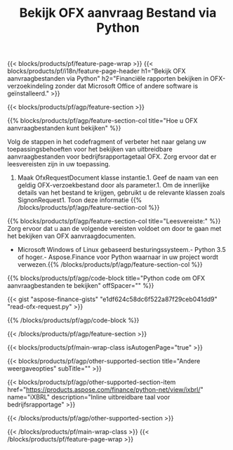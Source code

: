 ﻿---
title: Bekijk OFX aanvraag Bestand via Python
description: Voorbeeldcode voor OFX verzoek om bestandsweergave. Gebruik API voorbeeldcode om batch-OFX aanvraagbestanden te bekijken in op Python gebaseerde applicaties. 
url: /nl/python-net/view/ofx-request/
family: finance
platformtag: python
feature: view
informat: OFX request
outformat: 
otherformats: 
---
{{< blocks/products/pf/feature-page-wrap >}}
{{< blocks/products/pf/i18n/feature-page-header h1="Bekijk OFX aanvraagbestanden via Python" h2="Financiële rapporten bekijken in OFX-verzoekindeling zonder dat Microsoft Office of andere software is geïnstalleerd." >}}

{{< blocks/products/pf/agp/feature-section >}}

{{% blocks/products/pf/agp/feature-section-col title="Hoe u OFX aanvraagbestanden kunt bekijken" %}}

Volg de stappen in het codefragment of verbeter het naar gelang uw toepassingsbehoeften voor het bekijken van uitbreidbare aanvraagbestanden voor bedrijfsrapportagetaal OFX. Zorg ervoor dat er leesvereisten zijn in uw toepassing.

1. Maak OfxRequestDocument klasse instantie.1. Geef de naam van een geldig OFX-verzoekbestand door als parameter.1. Om de innerlijke details van het bestand te krijgen, gebruikt u de relevante klassen zoals SignonRequest1. Toon deze informatie
{{% /blocks/products/pf/agp/feature-section-col %}}

{{% blocks/products/pf/agp/feature-section-col title="Leesvereiste:" %}}
Zorg ervoor dat u aan de volgende vereisten voldoet om door te gaan met het bekijken van OFX aanvraagdocumenten. 
- Microsoft Windows of Linux gebaseerd besturingssysteem.- Python 3.5 of hoger.- Aspose.Finance voor Python waarnaar in uw project wordt verwezen.{{% /blocks/products/pf/agp/feature-section-col %}}

{{% blocks/products/pf/agp/code-block title="Python code om OFX aanvraagbestanden te bekijken" offSpacer="" %}}

{{< gist "aspose-finance-gists" "e1df624c58dc6f522a87f29ceb041dd9" "read-ofx-request.py" >}}

{{% /blocks/products/pf/agp/code-block %}}

{{< /blocks/products/pf/agp/feature-section >}}

{{< blocks/products/pf/main-wrap-class isAutogenPage="true" >}}

{{< blocks/products/pf/agp/other-supported-section title="Andere weergaveopties" subTitle="" >}}

{{< blocks/products/pf/agp/other-supported-section-item href="https://products.aspose.com/finance/python-net/view/ixbrl/" name="iXBRL" description="Inline uitbreidbare taal voor bedrijfsrapportage" >}}

{{< /blocks/products/pf/agp/other-supported-section >}}

{{< /blocks/products/pf/main-wrap-class >}}
{{< /blocks/products/pf/feature-page-wrap >}}